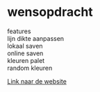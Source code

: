 # wensopdracht

features <br>
lijn dikte aanpassen<br>
lokaal saven <br>
online saven<br>
kleuren palet<br>
random kleuren<br>

<a target="_blank" href="http://20482.hosts.ma-cloud.nl/bewijzenmap/jaar2/periode3/SCT/wensopdracht/index.html">Link naar de website</a>
